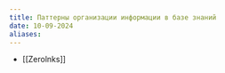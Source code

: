 ```yaml
---
title: Паттерны организации информации в базе знаний
date: 10-09-2024
aliases:
---
```

- [[Zerolnks]]
